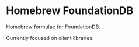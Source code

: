 # Homebrew FoundationDB

Homebrew formulae for FoundationDB. 

Currently focused on client libraries.
